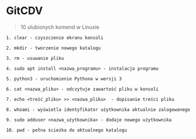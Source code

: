 # GitCDV


> 10 ulubionych komend w Linuxie

``1. clear - czyszczenie ekranu konsoli``

``2. mkdir - tworzenie nowego katalogu``

``3. rm - usuwanie pliku``

``4. sudo apt install <nazwa_programu> - instalacja programu``

``5. python3 - uruchomienie Pythona w wersji 3``

``6. cat <nazwa_pliku> - odczytuje zawartość pliku w konsoli``

``7. echo <treść_pliku> >> <nazwa_pliku>  - dopisanie treści pliku``

``8. whoami - wyświetla identyfikator użytkownika aktualnie zalogowanego``

``9. sudo adduser <nazwa_użytkownika> - dodaje nowego użytkownika``

``10. pwd - pełna ścieżka do aktualnego katalogu``

